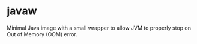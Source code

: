 # javaw
Minimal Java image with a small wrapper to allow JVM to properly stop on Out of Memory (OOM) error.
